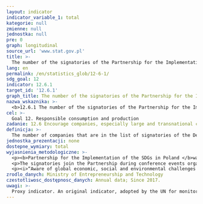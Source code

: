 ```yaml
---
layout: indicator
indicator_variable_1: total
kategorie: null
zmienne: null
jednostka: null
pre: 0
graph: longitudinal
source_url: 'www.stat.gov.pl'
title: >-
  The number of the signatories of the Partnership for the Implementation of the SDGs in Poland
lang: en
permalink: /en/statistics_glob/12-6-1/
sdg_goal: 12
indicator: 12.6.1
target_id: '12.6.1'
graph_title: The number of the signatories of the Partnership for the Implementation of the SDGs in Poland
nazwa_wskaznika: >-
  <b>12.6.1 The number of the signatories of the Partnership for the Implementation of the SDGs in Poland</b>
cel: >-
  Goal 12. Responsible consumption and production
zadanie: 12.6 Encourage companies, especially large and transnational companies, to adopt sustainable practices and to integrate sustainability information into their reporting cycle
definicja: >-
  The number of companies that are in the list of signatories of the Declaration of Polish Business for Sustainable Development.
jednostka_prezentacji: none
dostepne_wymiary: total
wyjasnienia_metodologiczne: >-
  <p><b>Partnership for the Implementation of the SDGs in Poland </b>was initiated in June 2017. The aim of the Partnership is to integrate representatives of various circles in cooperation for effective achievement of the Sustainable Development Goals. The initiative increases the awareness of the SDGs, adopted by the international community, their importance for individual social groups and the need to cooperate in their effective implementation. The signatories provide an example of active involvement and responsible implementation of the principles of sustainable development within the organisation, providing a valuable source of inspiration for others. The cooperation of a wide group of stakeholders reflects Poland's efforts to actively involve public and private entities, non-governmental organizations, the science sector and civil society in the planning and implementation of development activities. This is to ensure wider communication, increase awareness of the need for cooperation and dialogue.</p>
  <p>The signatories join the Partnership during conference events organized by the national coordinator of implementing SDGs in Poland – the Ministry of Entrepreneurship and Technology (until January 2018 – the Ministry of Economic Development). During the ceremony of joining the Partnership, the Signatories on one common Partnership Card, successively sign the following declarations:</p>
  <p><i>“Aware of global economic, social and environmental challenges and their complexity, we see sustainable development as an opportunity to create a new economic reality, opening new paths of development for business, based on the principles of transparency and building the image of Poland as a reliable economic partner. We recognise that ambitious goals and targets will be achieved through working together in an effective manner, mobilising forces, creating synergies, a lively and strengthened partnership, the result of dialogue that is open to all stakeholders. In an effort to jointly exploit opportunities for change in the country, region and enterprise, to increase the impact on sustainable development, we express our intention to cooperate within the framework of this partnership initiative for the achievement of the SDGs.”</i></p>
zrodlo_danych: Ministry of Entrepreneurship and Technology
czestotliwosc_dostępnosc_danych: Annual data; Since 2017.
uwagi: >-
  Proxy indicator. An original indicator, adopted by the UN for monitoring target 12.6 of the 2030 Agenda is 12.6.1 Number of companies publishing sustainability reports.
---
```

